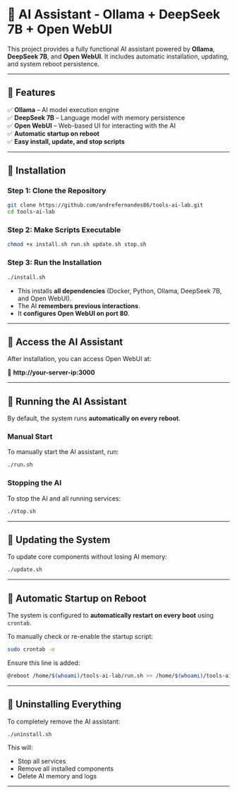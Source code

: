 # 🚀 AI Assistant - Ollama + DeepSeek 7B + Open WebUI

This project provides a fully functional AI assistant powered by **Ollama**, **DeepSeek 7B**, and **Open WebUI**. It includes automatic installation, updating, and system reboot persistence.

---

## **📌 Features**
✅ **Ollama** – AI model execution engine  
✅ **DeepSeek 7B** – Language model with memory persistence  
✅ **Open WebUI** – Web-based UI for interacting with the AI  
✅ **Automatic startup on reboot**  
✅ **Easy install, update, and stop scripts**

---

## **📌 Installation**
### **Step 1: Clone the Repository**
```bash
git clone https://github.com/andrefernandes86/tools-ai-lab.git
cd tools-ai-lab
```

### **Step 2: Make Scripts Executable**
```bash
chmod +x install.sh run.sh update.sh stop.sh
```

### **Step 3: Run the Installation**
```bash
./install.sh
```
- This installs **all dependencies** (Docker, Python, Ollama, DeepSeek 7B, and Open WebUI).
- The AI **remembers previous interactions**.
- It **configures Open WebUI on port 80**.

---

## **📌 Access the AI Assistant**
After installation, you can access Open WebUI at:

🔗 **http://your-server-ip:3000**

---

## **📌 Running the AI Assistant**
By default, the system runs **automatically on every reboot**.

### **Manual Start**
To manually start the AI assistant, run:
```bash
./run.sh
```

### **Stopping the AI**
To stop the AI and all running services:
```bash
./stop.sh
```

---

## **📌 Updating the System**
To update core components without losing AI memory:
```bash
./update.sh
```

---

## **📌 Automatic Startup on Reboot**
The system is configured to **automatically restart on every boot** using `crontab`.

To manually check or re-enable the startup script:
```bash
sudo crontab -e
```
Ensure this line is added:
```bash
@reboot /home/$(whoami)/tools-ai-lab/run.sh >> /home/$(whoami)/tools-ai-lab/logs/run.log 2>&1
```

---

## **📌 Uninstalling Everything**
To completely remove the AI assistant:
```bash
./uninstall.sh
```
This will:
- Stop all services
- Remove all installed components
- Delete AI memory and logs

---
